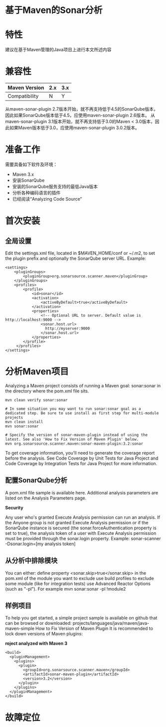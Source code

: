基于Maven的Sonar分析
===================

# 特性

建议在基于Maven管理的Java项目上进行本文所述内容

# 兼容性

| Maven Version | 2.x | 3.x |
|:--------------|:----|:----|
|Compatibility	|  N	|  Y  |
 
从maven-sonar-plugin 2.7版本开始，就不再支持低于4.5的SonarQube版本，因此如果SonarQube版本低于4.5，应使用maven-sonar-plugin 2.6版本。
从maven-sonar-plugin 3.1版本开始，就不再支持低于3.0的Maven < 3.0版本，因此如果Maven版本低于3.0，应使用maven-sonar-plugin 3.0.2版本。

# 准备工作

需要具备如下软件及环境：
- Maven 3.x
- 安装SonarQube
- 安装的SonarQube服务支持的最低Java版本
- 分析各种编码语言的插件
- 已经阅读“Analyzing Code Source” 

# 首次安装
## 全局设置
Edit the settings.xml file, located in $MAVEN_HOME/conf or ~/.m2, to set the plugin prefix and optionally the SonarQube server URL.
Example:
```
<settings>
    <pluginGroups>
        <pluginGroup>org.sonarsource.scanner.maven</pluginGroup>
    </pluginGroups>
    <profiles>
        <profile>
            <id>sonar</id>
            <activation>
                <activeByDefault>true</activeByDefault>
            </activation>
            <properties>
                <!-- Optional URL to server. Default value is http://localhost:9000 -->
                <sonar.host.url>
                  http://myserver:9000
                </sonar.host.url>
            </properties>
        </profile>
     </profiles>
</settings>
```

# 分析Maven项目
Analyzing a Maven project consists of running a Maven goal: sonar:sonar in the directory where the pom.xml file sits.

```
mvn clean verify sonar:sonar
 
# In some situation you may want to run sonar:sonar goal as a dedicated step. Be sure to use install as first step for multi-module projects
mvn clean install
mvn sonar:sonar
 
# Specify the version of sonar-maven-plugin instead of using the latest. See also 'How to Fix Version of Maven Plugin' below.
mvn org.sonarsource.scanner.maven:sonar-maven-plugin:3.2:sonar
```

To get coverage information, you'll need to generate the coverage report before the analysis. See Code Coverage by Unit Tests for Java Project and Code Coverage by Integration Tests for Java Project for more information.

## 配置SonarQube分析

A pom.xml file sample is available here.
Additional analysis parameters are listed on the Analysis Parameters page.

**Security**

Any user who's granted Execute Analysis permission can run an analysis.
If the Anyone group is not granted Execute Analysis permission or if the SonarQube instance is secured (the sonar.forceAuthentication property is set to true), the analysis token of a user with Execute Analysis permission must be provided through the sonar.login property. Example: sonar-scanner -Dsonar.login=[my analysis token]

## 从分析中排除模块

You can either:
define property <sonar.skip>true</sonar.skip> in the pom.xml of the module you want to exclude
use build profiles to exclude some module (like for integration tests)
use Advanced Reactor Options (such as "-pl"). For example mvn sonar:sonar -pl !module2

## 样例项目

To help you get started, a simple project sample is available on github that can be browsed or downloaded: projects/languages/java/maven/java-maven-simple
How to Fix Version of Maven Plugin
It is recommended to lock down versions of Maven plugins:

**roject analyzed with Maven 3**

```
<build>
  <pluginManagement>
    <plugins>
      <plugin>
        <groupId>org.sonarsource.scanner.maven</groupId>
        <artifactId>sonar-maven-plugin</artifactId>
        <version>3.2</version>
      </plugin>
    </plugins>
  </pluginManagement>
</build>
```

# 故障定位

